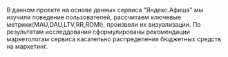В данном проекте на основе данных сервиса "Яндекс.Афиша" мы изучили поведение пользователей, рассчитаем ключевые метрики(MAU,DAU,LTV,RR,ROMI), произвели их визуализации.
По результатам исследдования сформулированы рекомендации маркетологам сервиса касательно распределения бюджетных средств на маркетинг.
